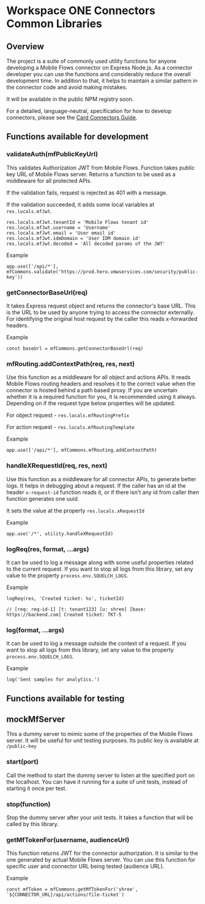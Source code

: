 # Workspace ONE Connectors Common Libraries

## Overview
The project is a suite of commonly used utility functions for anyone developing a Mobile Flows connector on Express Node.js. 
As a connector developer you can use the functions and considerably reduce the overall development time. In addition to that, 
it helps to maintain a similar pattern in the connector code and avoid making mistakes. 

It will be available in the public NPM registry soon.

For a detailed, language-neutral, specification for how to develop connectors, 
please see the [Card Connectors Guide](https://github.com/vmware-samples/card-connectors-guide).

## Functions available for development

### validateAuth(mfPublicKeyUrl)
This validates Authorization JWT from Mobile Flows. 
Function takes public key URL of Mobile Flows server. Returns a function to be used as a middleware 
for all protected APIs.

If the validation fails, request is rejected as 401 with a message.

If the validation succeeded, it adds some local variables at `res.locals.mfJwt`.
```$xslt
res.locals.mfJwt.tenantId = 'Mobile Flows tenant id'
res.locals.mfJwt.username = 'Username'
res.locals.mfJwt.email = 'User email id'
res.locals.mfJwt.idmDomain = 'User IDM domain id'
res.locals.mfJwt.decoded = 'All decoded params of the JWT'
```

Example
```$xslt
app.use(['/api/*'], mfCommons.validate('https://prod.hero.vmwservices.com/security/public-key'))
```

### getConnectorBaseUrl(req)
It takes Express request object and returns the connector's base URL. This is the URL to be used by anyone trying to 
access the connector externally. For identifying the original host request by the caller this reads x-forwarded headers.

Example
```$xslt
const baseUrl = mfCommons.getConnectorBaseUrl(req)
```

### mfRouting.addContextPath(req, res, next)
Use this function as a middleware for all object and actions APIs. 
It reads Mobile Flows routing headers and resolves it to the correct value when the connector is hosted behind a path based proxy. 
If you are uncertain whether it is a required function for you, it is recommended using it always.
Depending on if the request type below properties will be updated.

For object request - `res.locals.mfRoutingPrefix`

For action request - `res.locals.mfRoutingTemplate`

Example
```$xslt
app.use(['/api/*'], mfCommons.mfRouting.addContextPath)
```

### handleXRequestId(req, res, next)
Use this function as a middleware for all connector APIs, to generate better logs.
It helps in debugging about a request. If the caller has an id at the header `x-request-id` function reads it, or if
there isn't any id from caller then function generates one uuid.

It sets the value at the property `res.locals.xRequestId`

Example
```$xslt
app.use('/*', utility.handleXRequestId)
```

### logReq(res, format, ...args)
It can be used to log a message along with some useful properties related to the current request.
If you want to stop all logs from this library, set any value to the property `process.env.SQUELCH_LOGS`.

Example
```$xslt
logReq(res, 'Created ticket: %s', ticketId)

// [req: req-id-1] [t: tenant123] [u: shree] [base: https://backend.com] Created ticket: TKT-5
```

### log(format, ...args)
It can be used to log a message outside the context of a request. If you want to stop all logs from this library, 
set any value to the property `process.env.SQUELCH_LOGS`.


Example
```$xslt
log('Sent samples for analytics.')
```

## Functions available for testing

## mockMfServer
This a dummy server to mimic some of the properties of the Mobile Flows server. It will be useful for unit testing purposes.
Its public key is available at `/public-key`

### start(port)
Call the method to start the dummy server to listen at the specified port on the localhost. You can have it running
for a suite of unit tests, instead of starting it once per test.

### stop(function)
Stop the dummy server after your unit tests. It takes a function that will be called by this library.

### getMfTokenFor(username, audienceUrl)
This function returns JWT for the connector authorization. It is similar to the one generated by actual 
Mobile Flows server. You can use this function for specific user and connector URL being tested (audience URL).

Example
```$xslt
const mfToken = mfCommons.getMfTokenFor('shree', `${CONNECTOR_URL}/api/actions/file-ticket`)
```
